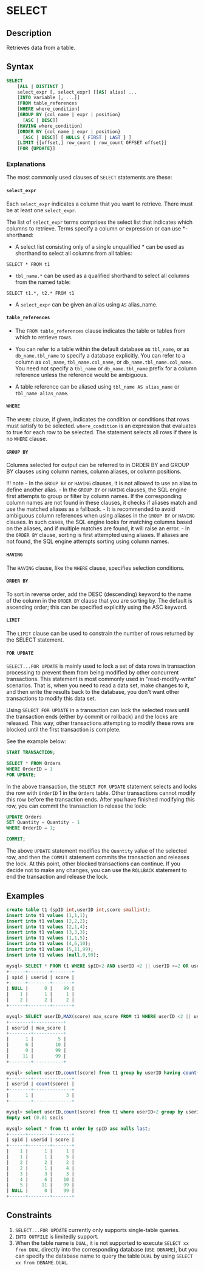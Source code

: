 # **SELECT**

## **Description**

Retrieves data from a table.

## **Syntax**

``` sql
SELECT
    [ALL | DISTINCT ]
    select_expr [, select_expr] [[AS] alias] ...
    [INTO variable [, ...]]
    [FROM table_references
    [WHERE where_condition]
    [GROUP BY {col_name | expr | position}
      [ASC | DESC]]
    [HAVING where_condition]
    [ORDER BY {col_name | expr | position}
      [ASC | DESC]] [ NULLS { FIRST | LAST } ]
    [LIMIT {[offset,] row_count | row_count OFFSET offset}]
    [FOR {UPDATE}]
```

### Explanations

The most commonly used clauses of `SELECT` statements are these:

#### `select_expr`

Each `select_expr` indicates a column that you want to retrieve. There must be at least one `select_expr`.

The list of `select_expr` terms comprises the select list that indicates which columns to retrieve. Terms specify a column or expression or can use *-shorthand:

- A select list consisting only of a single unqualified * can be used as shorthand to select all columns from all tables:

```
SELECT * FROM t1
```

- `tbl_name.*` can be used as a qualified shorthand to select all columns from the named table:

```
SELECT t1.*, t2.* FROM t1
```

- A `select_expr` can be given an alias using `AS` alias_name.

#### `table_references`

- The `FROM table_references` clause indicates the table or tables from which to retrieve rows.

- You can refer to a table within the default database as `tbl_name`, or as `db_name.tbl_name` to specify a database explicitly. You can refer to a column as `col_name`, `tbl_name.col_name`, or `db_name.tbl_name.col_name`. You need not specify a `tbl_name` or `db_name.tbl_name` prefix for a column reference unless the reference would be ambiguous.

- A table reference can be aliased using `tbl_name AS alias_name` or `tbl_name alias_name`.

#### `WHERE`

The `WHERE` clause, if given, indicates the condition or conditions that rows must satisfy to be selected. `where_condition` is an expression that evaluates to true for each row to be selected. The statement selects all rows if there is no `WHERE` clause.

#### `GROUP BY`

Columns selected for output can be referred to in ORDER BY and GROUP BY clauses using column names, column aliases, or column positions.

!!! note
    - In the `GROUP BY` or `HAVING` clauses, it is not allowed to use an alias to define another alias.
    - In the `GROUP BY` or `HAVING` clauses, the SQL engine first attempts to group or filter by column names. If the corresponding column names are not found in these clauses, it checks if aliases match and use the matched aliases as a fallback.
    - It is recommended to avoid ambiguous column references when using aliases in the `GROUP BY` or `HAVING` clauses. In such cases, the SQL engine looks for matching columns based on the aliases, and if multiple matches are found, it will raise an error.
    - In the `ORDER BY` clause, sorting is first attempted using aliases. If aliases are not found, the SQL engine attempts sorting using column names.

#### `HAVING`

The `HAVING` clause, like the `WHERE` clause, specifies selection conditions.

#### `ORDER BY`

To sort in reverse order, add the DESC (descending) keyword to the name of the column in the `ORDER BY` clause that you are sorting by. The default is ascending order; this can be specified explicitly using the ASC keyword.

#### `LIMIT`

The `LIMIT` clause can be used to constrain the number of rows returned by the SELECT statement.

#### `FOR UPDATE`

`SELECT...FOR UPDATE` is mainly used to lock a set of data rows in transaction processing to prevent them from being modified by other concurrent transactions. This statement is most commonly used in "read-modify-write" scenarios. That is, when you need to read a data set, make changes to it, and then write the results back to the database, you don't want other transactions to modify this data set.

Using `SELECT FOR UPDATE` in a transaction can lock the selected rows until the transaction ends (either by commit or rollback) and the locks are released. This way, other transactions attempting to modify these rows are blocked until the first transaction is complete.

See the example below:

```sql
START TRANSACTION;

SELECT * FROM Orders
WHERE OrderID = 1
FOR UPDATE;
```

In the above transaction, the `SELECT FOR UPDATE` statement selects and locks the row with `OrderID` 1 in the `Orders` table. Other transactions cannot modify this row before the transaction ends. After you have finished modifying this row, you can commit the transaction to release the lock:

```sql
UPDATE Orders
SET Quantity = Quantity - 1
WHERE OrderID = 1;

COMMIT;
```

The above `UPDATE` statement modifies the `Quantity` value of the selected row, and then the `COMMIT` statement commits the transaction and releases the lock. At this point, other blocked transactions can continue. If you decide not to make any changes, you can use the `ROLLBACK` statement to end the transaction and release the lock.

## **Examples**

```sql
create table t1 (spID int,userID int,score smallint);
insert into t1 values (1,1,1);
insert into t1 values (2,2,2);
insert into t1 values (2,1,4);
insert into t1 values (3,3,3);
insert into t1 values (1,1,5);
insert into t1 values (4,6,10);
insert into t1 values (5,11,99);
insert into t1 values (null,0,99);

mysql> SELECT * FROM t1 WHERE spID>2 AND userID <2 || userID >=2 OR userID < 2 LIMIT 3;
+------+--------+-------+
| spid | userid | score |
+------+--------+-------+
| NULL |      0 |    99 |
|    1 |      1 |     1 |
|    2 |      2 |     2 |
+------+--------+-------+

mysql> SELECT userID,MAX(score) max_score FROM t1 WHERE userID <2 || userID > 3 GROUP BY userID ORDER BY max_score;
+--------+-----------+
| userid | max_score |
+--------+-----------+
|      1 |         5 |
|      6 |        10 |
|      0 |        99 |
|     11 |        99 |
+--------+-----------+

mysql> select userID,count(score) from t1 group by userID having count(score)>1 order by userID;
+--------+--------------+
| userid | count(score) |
+--------+--------------+
|      1 |            3 |
+--------+--------------+

mysql> select userID,count(score) from t1 where userID>2 group by userID having count(score)>1 order by userID;
Empty set (0.01 sec)s

mysql> select * from t1 order by spID asc nulls last;
+------+--------+-------+
| spid | userid | score |
+------+--------+-------+
|    1 |      1 |     1 |
|    1 |      1 |     5 |
|    2 |      2 |     2 |
|    2 |      1 |     4 |
|    3 |      3 |     3 |
|    4 |      6 |    10 |
|    5 |     11 |    99 |
| NULL |      0 |    99 |
+------+--------+-------+
```

## **Constraints**

1. `SELECT...FOR UPDATE` currently only supports single-table queries.
2. `INTO OUTFILE` is limitedly support.
3. When the table name is `DUAL`, it is not supported to execute `SELECT xx from DUAL` directly into the corresponding database (`USE DBNAME`), but you can specify the database name to query the table `DUAL` by using `SELECT xx from DBNAME.DUAL`.